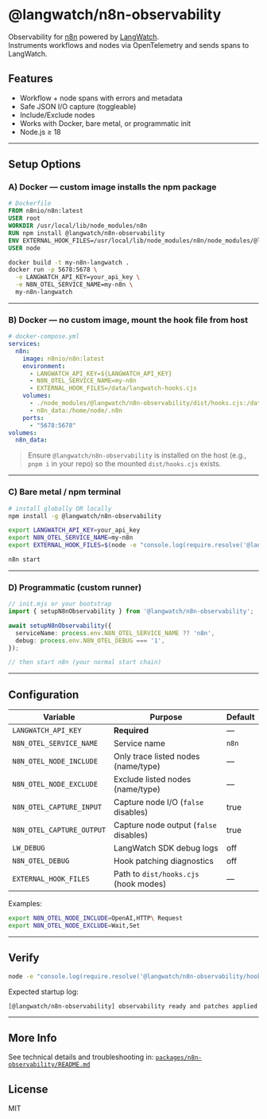 # @langwatch/n8n-observability

Observability for [n8n](https://n8n.io) powered by [LangWatch](https://langwatch.ai).  
Instruments workflows and nodes via OpenTelemetry and sends spans to LangWatch.

## Features
- Workflow + node spans with errors and metadata
- Safe JSON I/O capture (toggleable)
- Include/Exclude nodes
- Works with Docker, bare metal, or programmatic init
- Node.js ≥ 18

---

## Setup Options

### A) Docker — **custom image installs the npm package**
```dockerfile
# Dockerfile
FROM n8nio/n8n:latest
USER root
WORKDIR /usr/local/lib/node_modules/n8n
RUN npm install @langwatch/n8n-observability
ENV EXTERNAL_HOOK_FILES=/usr/local/lib/node_modules/n8n/node_modules/@langwatch/n8n-observability/dist/hooks.cjs
USER node
```

```bash
docker build -t my-n8n-langwatch .
docker run -p 5678:5678 \
  -e LANGWATCH_API_KEY=your_api_key \
  -e N8N_OTEL_SERVICE_NAME=my-n8n \
  my-n8n-langwatch
```

---

### B) Docker — **no custom image**, mount the hook file from host
```yaml
# docker-compose.yml
services:
  n8n:
    image: n8nio/n8n:latest
    environment:
      - LANGWATCH_API_KEY=${LANGWATCH_API_KEY}
      - N8N_OTEL_SERVICE_NAME=my-n8n
      - EXTERNAL_HOOK_FILES=/data/langwatch-hooks.cjs
    volumes:
      - ./node_modules/@langwatch/n8n-observability/dist/hooks.cjs:/data/langwatch-hooks.cjs:ro
      - n8n_data:/home/node/.n8n
    ports:
      - "5678:5678"
volumes:
  n8n_data:
```

> Ensure `@langwatch/n8n-observability` is installed on the host (e.g., `pnpm i` in your repo) so the mounted `dist/hooks.cjs` exists.

---

### C) Bare metal / npm terminal
```bash
# install globally OR locally
npm install -g @langwatch/n8n-observability

export LANGWATCH_API_KEY=your_api_key
export N8N_OTEL_SERVICE_NAME=my-n8n
export EXTERNAL_HOOK_FILES=$(node -e "console.log(require.resolve('@langwatch/n8n-observability/hooks'))")

n8n start
```

---

### D) Programmatic (custom runner)
```ts
// init.mjs or your bootstrap
import { setupN8nObservability } from '@langwatch/n8n-observability';

await setupN8nObservability({
  serviceName: process.env.N8N_OTEL_SERVICE_NAME ?? 'n8n',
  debug: process.env.N8N_OTEL_DEBUG === '1',
});

// then start n8n (your normal start chain)
```

---

## Configuration

| Variable                  | Purpose                                | Default |
| ------------------------- | -------------------------------------- | ------- |
| `LANGWATCH_API_KEY`       | **Required**                           | —       |
| `N8N_OTEL_SERVICE_NAME`   | Service name                           | `n8n`   |
| `N8N_OTEL_NODE_INCLUDE`   | Only trace listed nodes (name/type)    | —       |
| `N8N_OTEL_NODE_EXCLUDE`   | Exclude listed nodes (name/type)       | —       |
| `N8N_OTEL_CAPTURE_INPUT`  | Capture node I/O (`false` disables)    | true    |
| `N8N_OTEL_CAPTURE_OUTPUT` | Capture node output (`false` disables) | true    |
| `LW_DEBUG`                | LangWatch SDK debug logs               | off     |
| `N8N_OTEL_DEBUG`          | Hook patching diagnostics              | off     |
| `EXTERNAL_HOOK_FILES`     | Path to `dist/hooks.cjs` (hook modes)  | —       |

Examples:
```bash
export N8N_OTEL_NODE_INCLUDE=OpenAI,HTTP\ Request
export N8N_OTEL_NODE_EXCLUDE=Wait,Set
```

---

## Verify
```bash
node -e "console.log(require.resolve('@langwatch/n8n-observability/hooks'))"
```
Expected startup log:
```text
[@langwatch/n8n-observability] observability ready and patches applied
```

---

## More Info
See technical details and troubleshooting in:
[`packages/n8n-observability/README.md`](./packages/n8n-observability/README.md)

## License
MIT
